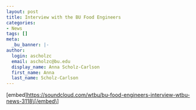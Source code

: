 ```yaml
---
layout: post
title: Interview with the BU Food Engineers
categories:
- News
tags: []
meta:
  _bu_banner: |-
author:
  login: ascholzc
  email: ascholzc@bu.edu
  display_name: Anna Scholz-Carlson
  first_name: Anna
  last_name: Scholz-Carlson
---
```

\[embed\]https://soundcloud.com/wtbu/bu-food-engineers-interview-wtbu-news-3118\[/embed\]